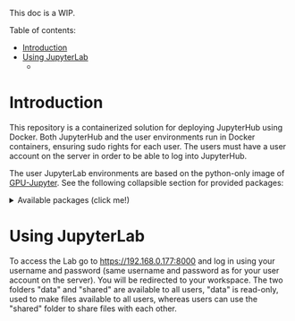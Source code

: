 This doc is a WIP.

Table of contents:
- [Introduction](#introduction)
- [Using JupyterLab](#using-jupyterlab)
  - [](#)



# Introduction
This repository is a containerized solution for deploying JupyterHub using Docker. Both JupyterHub and the user environments run in Docker containers, ensuring sudo rights for each user. The users must have a user account on the server in order to be able to log into JupyterHub.

The user JupyterLab environments are based on the python-only image of [GPU-Jupyter](https://github.com/iot-salzburg/gpu-jupyter). See the following collapsible section for provided packages:

<details>
    <summary>Available packages (click me!)</summary>


    ```
    absl-py==1.4.0
    aiofiles==22.1.0
    aiosqlite==0.18.0
    alembic==1.10.2
    altair==4.2.2
    anyio==3.6.2
    argon2-cffi==21.3.0
    argon2-cffi-bindings==21.2.0
    arrow==1.2.3
    asttokens==2.2.1
    astunparse==1.6.3
    async-generator==1.10
    attrs==22.2.0
    Babel==2.12.1
    backcall==0.2.0
    backports.functools-lru-cache==1.6.4
    beautifulsoup4==4.12.0
    bleach==6.0.0
    blinker==1.5
    bokeh==3.1.0
    boltons==23.0.0
    Bottleneck==1.3.7
    branca==0.6.0
    brotlipy==0.7.0
    cached-property==1.5.2
    cachetools==5.3.0
    certifi==2022.12.7
    certipy==0.1.3
    cffi==1.15.1
    charset-normalizer==3.1.0
    click==8.1.3
    cloudpickle==2.2.1
    colorama==0.4.6
    comm==0.1.3
    conda==23.3.1
    conda-package-handling==2.0.2
    conda_package_streaming==0.7.0
    contourpy==1.0.7
    cryptography==40.0.1
    cycler==0.11.0
    Cython==0.29.33
    cytoolz==0.12.0
    dask==2023.3.0
    debugpy==1.6.6
    decorator==5.1.1
    defusedxml==0.7.1
    dill==0.3.6
    distributed==2023.3.0
    entrypoints==0.4
    exceptiongroup==1.1.1
    executing==1.2.0
    fastjsonschema==2.16.3
    flatbuffers==23.3.3
    flit_core==3.8.0
    fonttools==4.39.3
    fqdn==1.5.1
    fsspec==2023.3.0
    gast==0.4.0
    gitdb==4.0.10
    GitPython==3.1.31
    gmpy2==2.1.2
    google-auth==2.17.1
    google-auth-oauthlib==0.4.6
    google-pasta==0.2.0
    graphviz==0.19.1
    greenlet==2.0.2
    grpcio==1.53.0
    h5py==3.8.0
    HeapDict==1.0.1
    idna==3.4
    imagecodecs==2023.1.23
    imageio==2.27.0
    importlib-metadata==6.1.0
    importlib-resources==5.12.0
    iniconfig==2.0.0
    ipykernel==6.22.0
    ipyleaflet==0.17.2
    ipympl==0.9.3
    ipython==8.12.0
    ipython-genutils==0.2.0
    ipywidgets==8.0.4
    isoduration==20.11.0
    jedi==0.18.2
    Jinja2==3.1.2
    joblib==1.2.0
    json5==0.9.5
    jsonpatch==1.32
    jsonpointer==2.0
    jsonschema==4.17.3
    jupyter_client==8.1.0
    jupyter-contrib-core==0.4.2
    jupyter-contrib-nbextensions==0.7.0
    jupyter_core==5.3.0
    jupyter-events==0.6.3
    jupyter-highlight-selected-word==0.2.0
    jupyter-nbextensions-configurator==0.6.1
    jupyter_server==2.4.0
    jupyter_server_fileid==0.8.0
    jupyter-server-mathjax==0.2.6
    jupyter_server_terminals==0.4.4
    jupyter_server_ydoc==0.8.0
    jupyter-telemetry==0.1.0
    jupyter-ydoc==0.2.3
    jupyterhub==3.1.1
    jupyterlab==3.6.3
    jupyterlab-drawio==0.9.0
    jupyterlab-git==0.41.0
    jupyterlab-pygments==0.2.2
    jupyterlab_server==2.22.0
    jupyterlab-spellchecker==0.7.3
    jupyterlab-widgets==3.0.7
    keras==2.10.0
    Keras-Preprocessing==1.1.2
    kiwisolver==1.4.4
    libclang==16.0.0
    libmambapy==1.4.1
    llvmlite==0.39.1
    locket==1.0.0
    lxml==4.9.2
    lz4==4.3.2
    Mako==1.2.4
    mamba==1.4.1
    Markdown==3.4.3
    MarkupSafe==2.1.2
    matplotlib==3.7.1
    matplotlib-inline==0.1.6
    mistune==2.0.5
    mpmath==1.3.0
    msgpack==1.0.5
    munkres==1.1.4
    nbclassic==0.5.3
    nbclient==0.7.2
    nbconvert==7.2.10
    nbdime==3.1.1
    nbformat==5.8.0
    nest-asyncio==1.5.6
    networkx==3.0
    notebook==6.5.3
    notebook_shim==0.2.2
    numba==0.56.4
    numexpr==2.7.3
    numpy==1.23.5
    oauthlib==3.2.2
    opt-einsum==3.3.0
    packaging==23.0
    pamela==1.0.0
    pandas==2.0.0
    pandocfilters==1.5.0
    parso==0.8.3
    partd==1.3.0
    patsy==0.5.3
    pexpect==4.8.0
    pickleshare==0.7.5
    Pillow==9.4.0
    pip==23.0.1
    pkgutil_resolve_name==1.3.10
    platformdirs==3.2.0
    plotly==5.13.1
    pluggy==1.0.0
    pooch==1.7.0
    prometheus-client==0.16.0
    prompt-toolkit==3.0.38
    protobuf==3.19.6
    psutil==5.9.4
    ptyprocess==0.7.0
    pure-eval==0.2.2
    pyasn1==0.4.8
    pyasn1-modules==0.2.8
    pycosat==0.6.4
    pycparser==2.21
    pycurl==7.45.1
    Pygments==2.14.0
    PyJWT==2.6.0
    pyOpenSSL==23.1.1
    pyparsing==3.0.9
    pyrsistent==0.19.3
    PySocks==1.7.1
    pytest==7.2.2
    python-dateutil==2.8.2
    python-json-logger==2.0.7
    pytz==2023.3
    PyWavelets==1.4.1
    PyYAML==6.0
    pyzmq==25.0.2
    requests==2.28.2
    requests-oauthlib==1.3.1
    rfc3339-validator==0.1.4
    rfc3986-validator==0.1.1
    rise==5.7.1
    rsa==4.9
    ruamel.yaml==0.17.21
    ruamel.yaml.clib==0.2.7
    scikit-image==0.19.3
    scikit-learn==1.2.2
    scipy==1.10.1
    seaborn==0.12.2
    Send2Trash==1.8.0
    setuptools==67.6.1
    six==1.16.0
    smmap==5.0.0
    sniffio==1.3.0
    sortedcontainers==2.4.0
    soupsieve==2.3.2.post1
    SQLAlchemy==2.0.8
    stack-data==0.6.2
    statsmodels==0.13.5
    sympy==1.11.1
    tables==3.7.0
    tblib==1.7.0
    tenacity==8.2.2
    tensorboard==2.10.1
    tensorboard-data-server==0.6.1
    tensorboard-plugin-wit==1.8.1
    tensorflow==2.10.1
    tensorflow-estimator==2.10.0
    tensorflow-io-gcs-filesystem==0.32.0
    termcolor==2.2.0
    terminado==0.17.1
    threadpoolctl==3.1.0
    tifffile==2023.3.21
    tinycss2==1.2.1
    tomli==2.0.1
    toolz==0.12.0
    torch==1.13.1+cu116
    torchaudio==0.13.1+cu116
    torchvision==0.14.1+cu116
    torchviz==0.0.2
    tornado==6.2
    tqdm==4.65.0
    traitlets==5.9.0
    traittypes==0.2.1
    typing_extensions==4.5.0
    tzdata==2023.3
    unicodedata2==15.0.0
    uri-template==1.2.0
    urllib3==1.26.15
    wcwidth==0.2.6
    webcolors==1.13
    webencodings==0.5.1
    websocket-client==1.5.1
    Werkzeug==2.2.3
    wheel==0.40.0
    widgetsnbextension==4.0.7
    wrapt==1.15.0
    xlrd==2.0.1
    xyzservices==2023.2.0
    y-py==0.5.9
    ypy-websocket==0.8.2
    zict==2.2.0
    zipp==3.15.0
    zstandard==0.19.0
    ```
    
</details>


# Using JupyterLab
To access the Lab go to https://192.168.0.177:8000 and log in using your username and password (same username and password as for your user account on the server). You will be redirected to your workspace. The two folders "data" and "shared" are available to all users, "data" is read-only, used to make files available to all users, whereas users can use the "shared" folder to share files with each other.

## 
